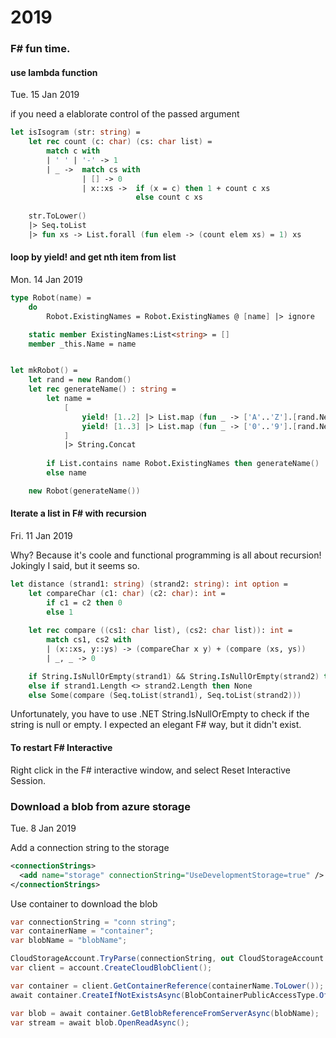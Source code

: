 # 2019


### F# fun time. 

#### use lambda function
Tue. 15 Jan 2019

if you need a elablorate control of the passed argument

```fsharp
let isIsogram (str: string) = 
    let rec count (c: char) (cs: char list) =
        match c with
        | ' ' | '-' -> 1
        | _ ->  match cs with
                | [] -> 0
                | x::xs ->  if (x = c) then 1 + count c xs
                            else count c xs
    
    str.ToLower() 
    |> Seq.toList
    |> fun xs -> List.forall (fun elem -> (count elem xs) = 1) xs

```


#### loop by yield! and get nth item from list
Mon. 14 Jan 2019

```fsharp
type Robot(name) =
    do  
        Robot.ExistingNames = Robot.ExistingNames @ [name] |> ignore

    static member ExistingNames:List<string> = []
    member _this.Name = name


let mkRobot() = 
    let rand = new Random()
    let rec generateName() : string =
        let name =
            [
                yield! [1..2] |> List.map (fun _ -> ['A'..'Z'].[rand.Next(['A'..'Z'].Length)])
                yield! [1..3] |> List.map (fun _ -> ['0'..'9'].[rand.Next(['0'..'9'].Length)])
            ]
            |> String.Concat
        
        if List.contains name Robot.ExistingNames then generateName()
        else name

    new Robot(generateName())

```

#### Iterate a list in F# with recursion
Fri. 11 Jan 2019

Why? Because it's coole and functional programming is all about recursion! Jokingly I said, but it seems so.

```fsharp
let distance (strand1: string) (strand2: string): int option = 
    let compareChar (c1: char) (c2: char): int = 
        if c1 = c2 then 0
        else 1
    
    let rec compare ((cs1: char list), (cs2: char list)): int =
        match cs1, cs2 with
        | (x::xs, y::ys) -> (compareChar x y) + (compare (xs, ys))
        | _, _ -> 0

    if String.IsNullOrEmpty(strand1) && String.IsNullOrEmpty(strand2) then Some(0)
    else if strand1.Length <> strand2.Length then None
    else Some(compare (Seq.toList(strand1), Seq.toList(strand2)))
```

Unfortunately, you have to use .NET String.IsNullOrEmpty to check if the string is null or empty. I expected an elegant F# way, but it didn't exist.


#### To restart F# Interactive

Right click in the F# interactive window, and select Reset Interactive Session.



### Download a blob from azure storage

Tue. 8 Jan 2019

Add a connection string to the storage

```xml
<connectionStrings>
  <add name="storage" connectionString="UseDevelopmentStorage=true" />
</connectionStrings>

```

Use container to download the blob

```csharp
var connectionString = "conn string";
var containerName = "container";
var blobName = "blobName";

CloudStorageAccount.TryParse(connectionString, out CloudStorageAccount account)
var client = account.CreateCloudBlobClient();

var container = client.GetContainerReference(containerName.ToLower());
await container.CreateIfNotExistsAsync(BlobContainerPublicAccessType.Off, null, null, cancellationToken);

var blob = await container.GetBlobReferenceFromServerAsync(blobName);
var stream = await blob.OpenReadAsync();

```


